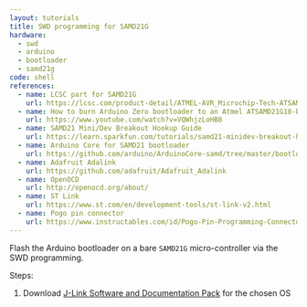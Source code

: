```yaml
---
layout: tutorials
title: SWD programming for SAMD21G
hardware:
  - swd
  - arduino
  - bootloader
  - samd21g
code: shell
references:
  - name: LCSC part for SAMD21G
    url: https://lcsc.com/product-detail/ATMEL-AVR_Microchip-Tech-ATSAMD21G18A-AU_C78624.html
  - name: How to burn Arduino Zero bootloader to an Atmel ATSAMD21G18-based custom dev board
    url: https://www.youtube.com/watch?v=VQWhjzLoHB8  
  - name: SAMD21 Mini/Dev Breakout Hookup Guide
    url: https://learn.sparkfun.com/tutorials/samd21-minidev-breakout-hookup-guide/all
  - name: Arduino Core for SAMD21 bootloader
    url: https://github.com/arduino/ArduinoCore-samd/tree/master/bootloaders/zero
  - name: Adafruit Adalink
    url: https://github.com/adafruit/Adafruit_Adalink
  - name: OpenOCD
    url: http://openocd.org/about/
  - name: ST Link
    url: https://www.st.com/en/development-tools/st-link-v2.html
  - name: Pogo pin connector
    url: https://www.instructables.com/id/Pogo-Pin-Programming-Connector/
---
```


Flash the Arduino bootloader on a bare `SAMD21G` micro-controller via the SWD programming.

Steps:

1. Download [J-Link Software and Documentation Pack](https://www.segger.com/downloads/jlink#J-LinkSoftwareAndDocumentationPack) for the chosen OS
